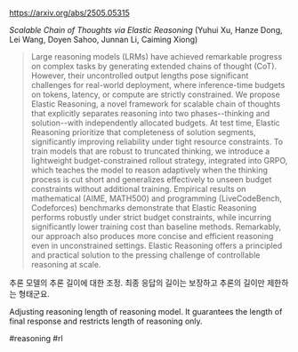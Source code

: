 https://arxiv.org/abs/2505.05315

*Scalable Chain of Thoughts via Elastic Reasoning* (Yuhui Xu, Hanze Dong, Lei Wang, Doyen Sahoo, Junnan Li, Caiming Xiong)

> Large reasoning models (LRMs) have achieved remarkable progress on complex tasks by generating extended chains of thought (CoT). However, their uncontrolled output lengths pose significant challenges for real-world deployment, where inference-time budgets on tokens, latency, or compute are strictly constrained. We propose Elastic Reasoning, a novel framework for scalable chain of thoughts that explicitly separates reasoning into two phases--thinking and solution--with independently allocated budgets. At test time, Elastic Reasoning prioritize that completeness of solution segments, significantly improving reliability under tight resource constraints. To train models that are robust to truncated thinking, we introduce a lightweight budget-constrained rollout strategy, integrated into GRPO, which teaches the model to reason adaptively when the thinking process is cut short and generalizes effectively to unseen budget constraints without additional training. Empirical results on mathematical (AIME, MATH500) and programming (LiveCodeBench, Codeforces) benchmarks demonstrate that Elastic Reasoning performs robustly under strict budget constraints, while incurring significantly lower training cost than baseline methods. Remarkably, our approach also produces more concise and efficient reasoning even in unconstrained settings. Elastic Reasoning offers a principled and practical solution to the pressing challenge of controllable reasoning at scale.

추론 모델의 추론 길이에 대한 조정. 최종 응답의 길이는 보장하고 추론의 길이만 제한하는 형태군요.

<english>
Adjusting reasoning length of reasoning model. It guarantees the length of final response and restricts length of reasoning only.
</english>

#reasoning #rl 